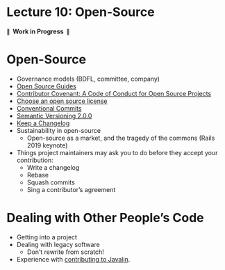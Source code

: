 # Lecture 10: Open-Source

**<small>🚧</small>  Work in Progress  <small>🚧</small>**

# Open-Source

- Governance models (BDFL, committee, company)
- [Open Source Guides](https://opensource.guide/)
- [Contributor Covenant: A Code of Conduct for Open Source Projects](https://www.contributor-covenant.org/)
- [Choose an open source license](https://choosealicense.com/)
- [Conventional Commits](https://www.conventionalcommits.org/en/v1.0.0-beta.4/)
- [Semantic Versioning 2.0.0](https://semver.org/)
- [Keep a Changelog](https://keepachangelog.com/en/1.0.0/)
- Sustainability in open-source
  - Open-source as a market, and the tragedy of the commons (Rails 2019 keynote)
- Things project maintainers may ask you to do before they accept your contribution:
  - Write a changelog
  - Rebase
  - Squash commits
  - Sing a contributor’s agreement


# Dealing with Other People’s Code

- Getting into a project
- Dealing with legacy software
  - Don’t rewrite from scratch!
- Experience with [contributing to Javalin](https://github.com/tipsy/javalin/issues/632).
